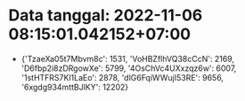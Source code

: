 # Data tanggal: 2022-11-06 08:15:01.042152+07:00

* {'TzaeXa05t7Mbvm8c': 1531, 'VoHBZflhVQ38cCcN': 2169, 'D6fbp2i8zDRgowXe': 5799, '4OsChVc4UXxzqz6w': 6007, '1stHTFRS7Kl1LaEo': 2878, 'dlG6FqiWWujI53RE': 9656, '6xgdg934mttBJlKY': 12202}
